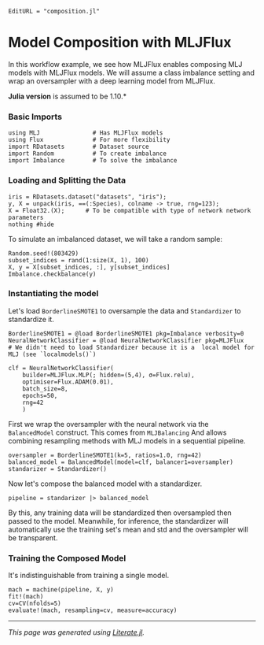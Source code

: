 ```@meta
EditURL = "composition.jl"
```

# Model Composition with MLJFlux

In this workflow example, we see how MLJFlux enables composing MLJ models with MLJFlux models. We will assume a
class imbalance setting and wrap an oversampler with a deep learning model from MLJFlux.

**Julia version** is assumed to be 1.10.*

### Basic Imports

````@example composition
using MLJ               # Has MLJFlux models
using Flux              # For more flexibility
import RDatasets        # Dataset source
import Random           # To create imbalance
import Imbalance        # To solve the imbalance
````

### Loading and Splitting the Data

````@example composition
iris = RDatasets.dataset("datasets", "iris");
y, X = unpack(iris, ==(:Species), colname -> true, rng=123);
X = Float32.(X);      # To be compatible with type of network network parameters
nothing #hide
````

To simulate an imbalanced dataset, we will take a random sample:

````@example composition
Random.seed!(803429)
subset_indices = rand(1:size(X, 1), 100)
X, y = X[subset_indices, :], y[subset_indices]
Imbalance.checkbalance(y)
````

### Instantiating the model

Let's load `BorderlineSMOTE1` to oversample the data and `Standardizer` to standardize it.

````@example composition
BorderlineSMOTE1 = @load BorderlineSMOTE1 pkg=Imbalance verbosity=0
NeuralNetworkClassifier = @load NeuralNetworkClassifier pkg=MLJFlux
# We didn't need to load Standardizer because it is a  local model for MLJ (see `localmodels()`)

clf = NeuralNetworkClassifier(
    builder=MLJFlux.MLP(; hidden=(5,4), σ=Flux.relu),
    optimiser=Flux.ADAM(0.01),
    batch_size=8,
    epochs=50,
    rng=42
    )
````

First we wrap the oversampler with the neural network via the `BalancedModel` construct. This comes from `MLJBalancing`
And allows combining resampling methods with MLJ models in a sequential pipeline.

````@example composition
oversampler = BorderlineSMOTE1(k=5, ratios=1.0, rng=42)
balanced_model = BalancedModel(model=clf, balancer1=oversampler)
standarizer = Standardizer()
````

Now let's compose the balanced model with a standardizer.

````@example composition
pipeline = standarizer |> balanced_model
````

By this, any training data will be standardized then oversampled then passed to the model. Meanwhile,
for inference, the standardizer will automatically use the training set's mean and std and the oversampler
will be transparent.

### Training the Composed Model
It's indistinguishable from training a single model.

````@example composition
mach = machine(pipeline, X, y)
fit!(mach)
cv=CV(nfolds=5)
evaluate!(mach, resampling=cv, measure=accuracy)
````

---

*This page was generated using [Literate.jl](https://github.com/fredrikekre/Literate.jl).*

